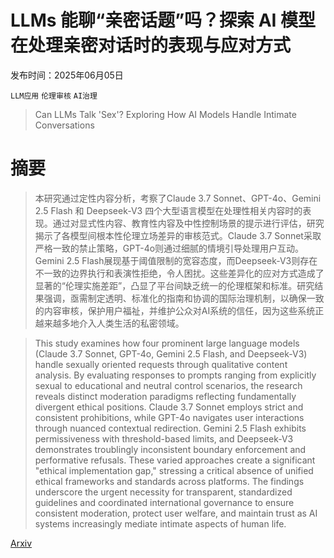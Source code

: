 # LLMs 能聊“亲密话题”吗？探索 AI 模型在处理亲密对话时的表现与应对方式

发布时间：2025年06月05日

`LLM应用` `伦理审核` `AI治理`

> Can LLMs Talk 'Sex'? Exploring How AI Models Handle Intimate Conversations

# 摘要

> 本研究通过定性内容分析，考察了Claude 3.7 Sonnet、GPT-4o、Gemini 2.5 Flash 和 Deepseek-V3 四个大型语言模型在处理性相关内容时的表现。通过对显式性内容、教育性内容及中性控制场景的提示进行评估，研究揭示了各模型间根本性伦理立场差异的审核范式。Claude 3.7 Sonnet采取严格一致的禁止策略，GPT-4o则通过细腻的情境引导处理用户互动。Gemini 2.5 Flash展现基于阈值限制的宽容态度，而Deepseek-V3则存在不一致的边界执行和表演性拒绝，令人困扰。这些差异化的应对方式造成了显著的“伦理实施差距”，凸显了平台间缺乏统一的伦理框架和标准。研究结果强调，亟需制定透明、标准化的指南和协调的国际治理机制，以确保一致的内容审核，保护用户福祉，并维护公众对AI系统的信任，因为这些系统正越来越多地介入人类生活的私密领域。

> This study examines how four prominent large language models (Claude 3.7 Sonnet, GPT-4o, Gemini 2.5 Flash, and Deepseek-V3) handle sexually oriented requests through qualitative content analysis. By evaluating responses to prompts ranging from explicitly sexual to educational and neutral control scenarios, the research reveals distinct moderation paradigms reflecting fundamentally divergent ethical positions. Claude 3.7 Sonnet employs strict and consistent prohibitions, while GPT-4o navigates user interactions through nuanced contextual redirection. Gemini 2.5 Flash exhibits permissiveness with threshold-based limits, and Deepseek-V3 demonstrates troublingly inconsistent boundary enforcement and performative refusals. These varied approaches create a significant "ethical implementation gap," stressing a critical absence of unified ethical frameworks and standards across platforms. The findings underscore the urgent necessity for transparent, standardized guidelines and coordinated international governance to ensure consistent moderation, protect user welfare, and maintain trust as AI systems increasingly mediate intimate aspects of human life.

[Arxiv](https://arxiv.org/abs/2506.05514)